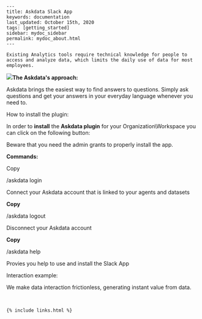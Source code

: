 
    ---
    title: Askdata Slack App
    keywords: documentation
    last_updated: October 15th, 2020
    tags: [getting_started]
    sidebar: mydoc_sidebar
    permalink: mydoc_about.html
    ---

    Existing Analytics tools require technical knowledge for people to access and analyze data, which limits the daily use of data for most employees.

![](https://uploads-ssl.webflow.com/5dff758010bfa7356f98e395/5e5e2daa1c3019166bb7407e_docs_slack.png)**The Askdata's approach:**

Askdata brings the easiest way to find answers to questions. Simply ask questions and get your answers in your everyday language whenever you need to.

How to install the plugin:

In order to **install** the **Askdata plugin** for your Organization\Workspace you can click on the following button:

Beware that you need the admin grants to properly install the app.

**Commands:**

Copy

/askdata login  


Connect your Askdata account that is linked to your agents and datasets

**Copy**

/askdata logout  


Disconnect your Askdata account

**Copy**

/askdata help  


Provies you help to use and install the Slack App

Interaction example:

We make data interaction frictionless, generating instant value from data.

‍



    {% include links.html %}

    